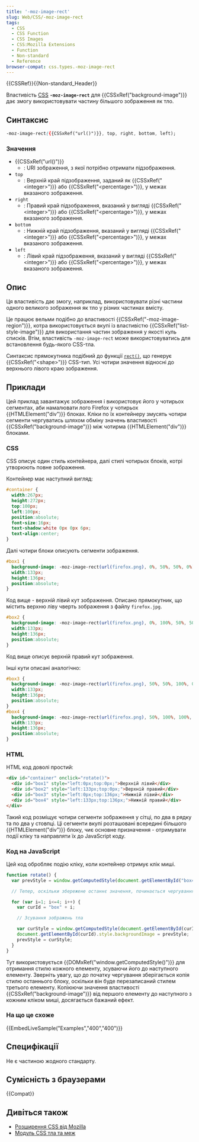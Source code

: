 ```yaml
---
title: '-moz-image-rect'
slug: Web/CSS/-moz-image-rect
tags:
  - CSS
  - CSS Function
  - CSS Images
  - CSS:Mozilla Extensions
  - Function
  - Non-standard
  - Reference
browser-compat: css.types.-moz-image-rect
---
```

{{CSSRef}}{{Non-standard_Header}}

Властивість [CSS](/uk/docs/Web/CSS) **`-moz-image-rect`** для {{CSSxRef("background-image")}} дає змогу використовувати частину більшого зображення як тло.

## Синтаксис

```css
-moz-image-rect({{CSSxRef("url()")}}, top, right, bottom, left);
```

### Значення

- {{CSSxRef("url()")}}
  - : URI зображення, з якої потрібно отримати підзображення.
- `top`
  - : Верхній край підзображення, заданий як {{CSSxRef("&lt;integer&gt;")}} або {{CSSxRef("&lt;percentage&gt;")}}, у межах вказаного зображення.
- `right`
  - : Правий край підзображення, вказаний у вигляді {{CSSxRef("&lt;integer&gt;")}} або {{CSSxRef("&lt;percentage&gt;")}}, у межах вказаного зображення.
- `bottom`
  - : Нижній край підзображення, вказаний у вигляді {{CSSxRef("&lt;integer&gt;")}} або {{CSSxRef("&lt;percentage&gt;")}}, у межах вказаного зображення.
- `left`
  - : Лівий край підзображення, вказаний у вигляді {{CSSxRef("&lt;integer&gt;")}} або {{CSSxRef("&lt;percentage&gt;")}}, у межах вказаного зображення.

## Опис

Ця властивість дає змогу, наприклад, використовувати різні частини одного великого зображення як тло у різних частинах вмісту.

Це працює вельми подібно до властивості {{CSSxRef("-moz-image-region")}}, котра використовується вкупі із властивістю {{CSSxRef("list-style-image")}} для використання частин зображення у якості куль списків. Втім, властивість `-moz-image-rect` може використовуватись для встановлення будь-якого CSS-тла.

Синтаксис прямокутника подібний до функції [`rect()`](/uk/docs/Web/CSS/shape#syntax), що генерує {{CSSxRef("&lt;shape&gt;")}} CSS-тип. Усі чотири значення відносні до верхнього лівого краю зображення.

## Приклади

Цей приклад завантажує зображення і використовує його у чотирьох сегментах, аби намалювати лого Firefox у чотирьох {{HTMLElement("div")}} блоках. Кліки по їх контейнеру змусять чотири сегменти чергуватись шляхом обміну значень властивості {{CSSxRef("background-image")}} між чотирма {{HTMLElement("div")}} блоками.

### CSS

CSS описує один стиль контейнера, далі стилі чотирьох блоків, котрі утворюють повне зображення.

Контейнер має наступний вигляд:

```css
#container {
  width:267px;
  height:272px;
  top:100px;
  left:100px;
  position:absolute;
  font-size:16px;
  text-shadow:white 0px 0px 6px;
  text-align:center;
}
```

Далі чотири блоки описують сегменти зображення.

```css
#box1 {
  background-image: -moz-image-rect(url(firefox.png), 0%, 50%, 50%, 0%);
  width:133px;
  height:136px;
  position:absolute;
}
```

Код вище - верхній лівий кут зображення. Описано прямокутник, що містить верхню ліву чверть зображення з файлу `firefox.jpg`.

```css
#box2 {
  background-image: -moz-image-rect(url(firefox.png), 0%, 100%, 50%, 50%);
  width:133px;
  height:136px;
  position:absolute;
}
```

Код вище описує верхній правий кут зображення.

Інші кути описані аналогічно:

```css
#box3 {
  background-image: -moz-image-rect(url(firefox.png), 50%, 50%, 100%, 0%);
  width:133px;
  height:136px;
  position:absolute;
}
#box4 {
  background-image: -moz-image-rect(url(firefox.png), 50%, 100%, 100%, 50%);
  width:133px;
  height:136px;
  position:absolute;
}
```

### HTML

HTML код доволі простий:

```html
<div id="container" onclick="rotate()">
  <div id="box1" style="left:0px;top:0px;">Верхній лівий</div>
  <div id="box2" style="left:133px;top:0px;">Верхній правий</div>
  <div id="box3" style="left:0px;top:136px;">Нижній лівий</div>
  <div id="box4" style="left:133px;top:136px;">Нижній правий</div>
</div>
```

Такий код розміщує чотири сегменти зображення у сітці, по два в рядку та по два у стовпці. Ці сегменти вкупі розташовані всередині більшого {{HTMLElement("div")}} блоку, чиє основне призначення - отримувати події кліку та направляти їх до JavaScript коду.

### Код на JavaScript

Цей код обробляє подію кліку, коли контейнер отримує клік миші.

```js
function rotate() {
  var prevStyle = window.getComputedStyle(document.getElementById("box4"), null).getPropertyValue("background-image");

  // Тепер, оскільки збережене останнє значення, починається чергування

  for (var i=1; i<=4; i++) {
    var curId = "box" + i;

    // Зсування зображень тла

    var curStyle = window.getComputedStyle(document.getElementById(curId), null).getPropertyValue("background-image");
    document.getElementById(curId).style.backgroundImage = prevStyle;
    prevStyle = curStyle;
  }
}
```

Тут використовується {{DOMxRef("window.getComputedStyle()")}} для отримання стилю кожного елементу, зсуваючи його до наступного елементу. Зверніть увагу, що до початку чергування зберігається копія стилю останнього блоку, оскільки він буде перезаписаний стилем третього елементу. Копіюючи значення властивості {{CSSxRef("background-image")}} від першого елементу до наступного з кожним кліком миші, досягається бажаний ефект.

### На що це схоже

{{EmbedLiveSample("Examples","400","400")}}

## Специфікації

Не є частиною жодного стандарту.

## Сумісність з браузерами

{{Compat}}

## Дивіться також

- [Розширення CSS від Mozilla](/uk/docs/Web/CSS/Mozilla_Extensions)
- [Модуль CSS тла та меж](/uk/docs/Web/CSS/CSS_Backgrounds_and_Borders)
